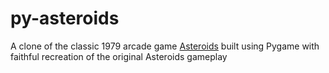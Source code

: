 # py-asteroids

A clone of the classic 1979 arcade game [Asteroids](https://en.wikipedia.org/wiki/Asteroids_(video_game)) built using Pygame with faithful recreation of the original Asteroids gameplay
